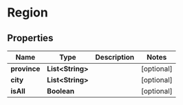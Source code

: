 

# Region


## Properties

Name | Type | Description | Notes
------------ | ------------- | ------------- | -------------
**province** | **List&lt;String&gt;** |  |  [optional]
**city** | **List&lt;String&gt;** |  |  [optional]
**isAll** | **Boolean** |  |  [optional]



